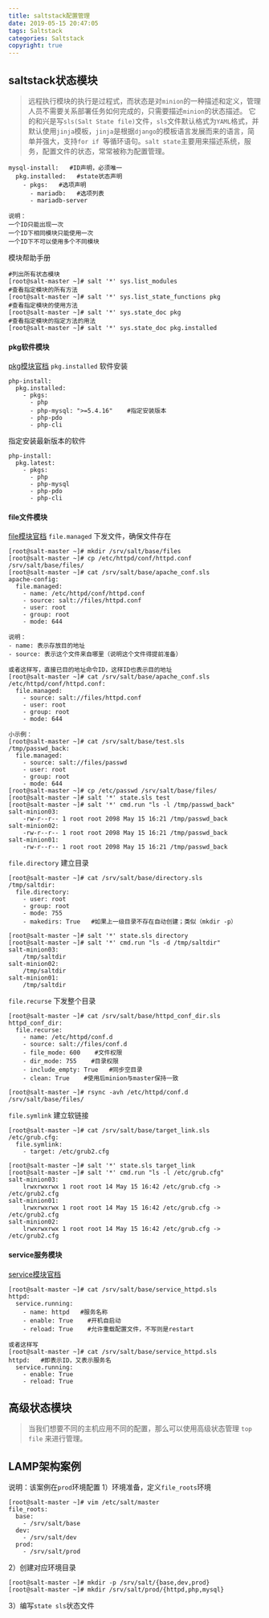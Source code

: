 ```yaml
---
title: saltstack配置管理
date: 2019-05-15 20:47:05
tags: Saltstack
categories: Saltstack
copyright: true
---
```

## saltstack状态模块
>远程执行模块的执行是过程式，而状态是对`minion`的一种描述和定义，管理人员不需要关系部署任务如何完成的，只需要描述`minion`的状态描述。
它的和兴是写`sls(Salt State file)`文件，`sls`文件默认格式为`YAML`格式，并默认使用`jinja`模板，`jinja`是根据`django`的模板语言发展而来的语言，简单并强大，支持`for if `等循环语句。`salt state`主要用来描述系统，服务，配置文件的状态，常常被称为配置管理。

```
mysql-install:   #ID声明，必须唯一
  pkg.installed:   #state状态声明
    - pkgs:   #选项声明
      - mariadb:   #选项列表
      - mariadb-server

说明：
一个ID只能出现一次
一个ID下相同模块只能使用一次
一个ID下不可以使用多个不同模块
```
模块帮助手册
```
#列出所有状态模块
[root@salt-master ~]# salt '*' sys.list_modules
#查看指定模块的所有方法
[root@salt-master ~]# salt '*' sys.list_state_functions pkg
#查看指定模块的使用方法
[root@salt-master ~]# salt '*' sys.state_doc pkg
#查看指定模块的指定方法的用法
[root@salt-master ~]# salt '*' sys.state_doc pkg.installed
```
#### pkg软件模块
[pkg模块官档](https://docs.saltstack.com/en/latest/ref/states/all/salt.states.pkg.html)
`pkg.installed` 软件安装
```
php-install:
  pkg.installed:
    - pkgs:
      - php
      - php-mysql: ">=5.4.16"    #指定安装版本
      - php-pdo
      - php-cli
```
指定安装最新版本的软件
```
php-install:
  pkg.latest:
    - pkgs:
      - php
      - php-mysql
      - php-pdo
      - php-cli
```
#### file文件模块
[file模块官档](https://docs.saltstack.com/en/latest/ref/states/all/salt.states.file.html)
`file.managed` 下发文件，确保文件存在
```
[root@salt-master ~]# mkdir /srv/salt/base/files
[root@salt-master ~]# cp /etc/httpd/conf/httpd.conf /srv/salt/base/files/
[root@salt-master ~]# cat /srv/salt/base/apache_conf.sls 
apache-config:
  file.managed:
    - name: /etc/httpd/conf/httpd.conf
    - source: salt://files/httpd.conf
    - user: root
    - group: root
    - mode: 644

说明：
- name: 表示存放目的地址
- source: 表示这个文件来自哪里（说明这个文件得提前准备）

或者这样写，直接已目的地址命令ID，这样ID也表示目的地址
[root@salt-master ~]# cat /srv/salt/base/apache_conf.sls 
/etc/httpd/conf/httpd.conf:
  file.managed:
    - source: salt://files/httpd.conf
    - user: root
    - group: root
    - mode: 644
```
```
小示例：
[root@salt-master ~]# cat /srv/salt/base/test.sls 
/tmp/passwd_back:
  file.managed:
    - source: salt://files/passwd
    - user: root
    - group: root
    - mode: 644
[root@salt-master ~]# cp /etc/passwd /srv/salt/base/files/
[root@salt-master ~]# salt '*' state.sls test
[root@salt-master ~]# salt '*' cmd.run "ls -l /tmp/passwd_back"
salt-minion03:
    -rw-r--r-- 1 root root 2098 May 15 16:21 /tmp/passwd_back
salt-minion02:
    -rw-r--r-- 1 root root 2098 May 15 16:21 /tmp/passwd_back
salt-minion01:
    -rw-r--r-- 1 root root 2098 May 15 16:21 /tmp/passwd_back
```
`file.directory` 建立目录
```
[root@salt-master ~]# cat /srv/salt/base/directory.sls 
/tmp/saltdir:
  file.directory:
    - user: root
    - group: root
    - mode: 755
    - makedirs: True   #如果上一级目录不存在自动创建；类似（mkdir -p）

[root@salt-master ~]# salt '*' state.sls directory
[root@salt-master ~]# salt '*' cmd.run "ls -d /tmp/saltdir"
salt-minion03:
    /tmp/saltdir
salt-minion02:
    /tmp/saltdir
salt-minion01:
    /tmp/saltdir
```
`file.recurse` 下发整个目录
```
[root@salt-master ~]# cat /srv/salt/base/httpd_conf_dir.sls
httpd_conf_dir:
  file.recurse:
    - name: /etc/httpd/conf.d
    - source: salt://files/conf.d
    - file_mode: 600    #文件权限
    - dir_mode: 755    #目录权限
    - include_empty: True   #同步空目录
    - clean: True    #使用后minion与master保持一致

[root@salt-master ~]# rsync -avh /etc/httpd/conf.d /srv/salt/base/files/
```
`file.symlink` 建立软链接
```
[root@salt-master ~]# cat /srv/salt/base/target_link.sls 
/etc/grub.cfg:
  file.symlink:
    - target: /etc/grub2.cfg

[root@salt-master ~]# salt '*' state.sls target_link
[root@salt-master ~]# salt '*' cmd.run "ls -l /etc/grub.cfg"
salt-minion03:
    lrwxrwxrwx 1 root root 14 May 15 16:42 /etc/grub.cfg -> /etc/grub2.cfg
salt-minion01:
    lrwxrwxrwx 1 root root 14 May 15 16:42 /etc/grub.cfg -> /etc/grub2.cfg
salt-minion02:
    lrwxrwxrwx 1 root root 14 May 15 16:42 /etc/grub.cfg -> /etc/grub2.cfg
```
#### service服务模块
[service模块官档](https://docs.saltstack.com/en/latest/ref/states/all/salt.states.service.html)
```
[root@salt-master ~]# cat /srv/salt/base/service_httpd.sls 
httpd:
  service.running:
    - name: httpd   #服务名称
    - enable: True    #开机自启动
    - reload: True    #允许重载配置文件，不写则是restart

或者这样写
[root@salt-master ~]# cat /srv/salt/base/service_httpd.sls 
httpd:   #即表示ID，又表示服务名
  service.running:
    - enable: True
    - reload: True
```
## 高级状态模块
>当我们想要不同的主机应用不同的配置，那么可以使用高级状态管理 `top file`
来进行管理。

## LAMP架构案例
说明：该案例在`prod`环境配置
1）环境准备，定义`file_roots`环境
```
[root@salt-master ~]# vim /etc/salt/master
file_roots:
  base:
    - /srv/salt/base
  dev:
    - /srv/salt/dev
  prod:
    - /srv/salt/prod
```
2）创建对应环境目录
```
[root@salt-master ~]# mkdir -p /srv/salt/{base,dev,prod}
[root@salt-master ~]# mkdir /srv/salt/prod/{httpd,php,mysql}
```
3）编写`state sls`状态文件
